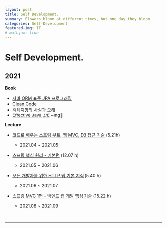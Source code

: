 ```yaml
---
layout: post
title: Self Development.
summary: Flowers bloom at different times, but one day they bloom.
categories: Self-Development
featured-img: IT
# mathjax: true
---
```


# Self Development.

## 2021

**Book**

- [자바 ORM 표준 JPA 프로그래밍](https://data-make.tistory.com/649)
- [Clean Code](https://jihunparkme.github.io/CleanCode/)
- [객체지향의 사실과 오해](<https://jihunparkme.github.io/categories/#(Book)객체지향의-사실과-오해>)
- [Effective Java 3/E](<https://jihunparkme.github.io/categories/#(Book)Effective-JAVA-3/E>) ~ing📖

**Lecture**

- [코드로 배우는 스프링 부트, 웹 MVC, DB 접근 기술](https://github.com/jihunparkme/Inflearn_Spring1_introduction) (5.21h)

  - 2021.04 ~ 2021.05

- [스프링 핵심 원리 - 기본편](https://github.com/jihunparkme/Inflearn_Spring2_Core_Principles) (12.07 h)

  - 2021.05 ~ 2021.06

- [모든 개발자를 위한 HTTP 웹 기본 지식](https://github.com/jihunparkme/blog/blob/main/contents/HttpWebNetwork.md) (5.40 h)

  - 2021.06 ~ 2021.07

- [스프링 MVC 1편 - 백엔드 웹 개발 핵심 기술](https://github.com/jihunparkme/Inflearn_Spring_MVC_Part-1) (15.22 h)

  - 2021.08 ~ 2021.09

<br/>

<hr>
